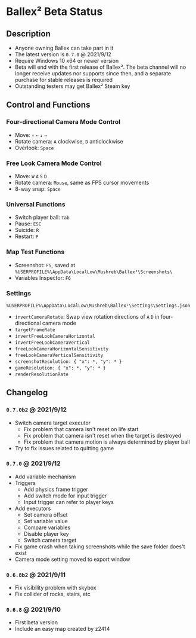 # Ballex² Beta Status

## Description

- Anyone owning Ballex can take part in it
- The latest version is `0.7.0` @ 2021/9/12
- Require Windows 10 x64 or newer version
- Beta will end with the first release of Ballex². The beta channel will no longer receive updates nor supports since then, and a separate purchase for stable releases is required
- Outstanding testers may get Ballex² Steam key

## Control and Functions

### Four-directional Camera Mode Control

- Move: `↑` `←` `↓` `→`
- Rotate camera: `A` clockwise, `D` anticlockwise
- Overlook: `Space`

### Free Look Camera Mode Control

- Move: `W` `A` `S` `D`
- Rotate camera: `Mouse`, same as FPS cursor movements
- 8-way snap: `Space`

### Universal Functions

- Switch player ball: `Tab`
- Pause: `ESC`
- Suicide: `R`
- Restart: `P`

### Map Test Functions

- Screenshot: `F5`, saved at `%USERPROFILE%\AppData\LocalLow\Mushreb\Ballex²\Screenshots\`
- Variables Inspector: `F6`

### Settings

`%USERPROFILE%\AppData\LocalLow\Mushreb\Ballex²\Settings\Settings.json`

- `invertCameraRotate`: Swap view rotation directions of `A` `D` in four-directional camera mode
- `targetFrameRate`
- `invertFreeLookCameraHorizontal`
- `invertFreeLookCameraVertical`
- `freeLookCameraHorizontalSensitivity`
- `freeLookCameraVerticalSensitivity`
- `screenshotResolution: { "x": *, "y": * }`
- `gameResolution: { "x": *, "y": * }`
- `renderResolutionRate`

## Changelog

### `0.7.0b2` @ 2021/9/12

- Switch camera target executor
  - Fix problem that camera isn't reset on life start
  - Fix problem that camera isn't reset when the target is destroyed
  - Fix problem that camera motion is always determined by player ball
- Try to fix issues related to quitting game

### `0.7.0` @ 2021/9/12

- Add variable mechanism
- Triggers
  - Add physics frame trigger
  - Add switch mode for input trigger
  - Input trigger can refer to player keys
- Add executors
  - Set camera offset
  - Set variable value
  - Compare variables
  - Disable player key
  - Switch camera target
- Fix game crash when taking screenshots while the save folder does't exist
- Camera mode setting moved to export window

### `0.6.8b2` @ 2021/9/11

- Fix visibility problem with skybox
- Fix collider of rocks, stairs, etc

### `0.6.8` @ 2021/9/10

- First beta version
- Include an easy map created by z2414
